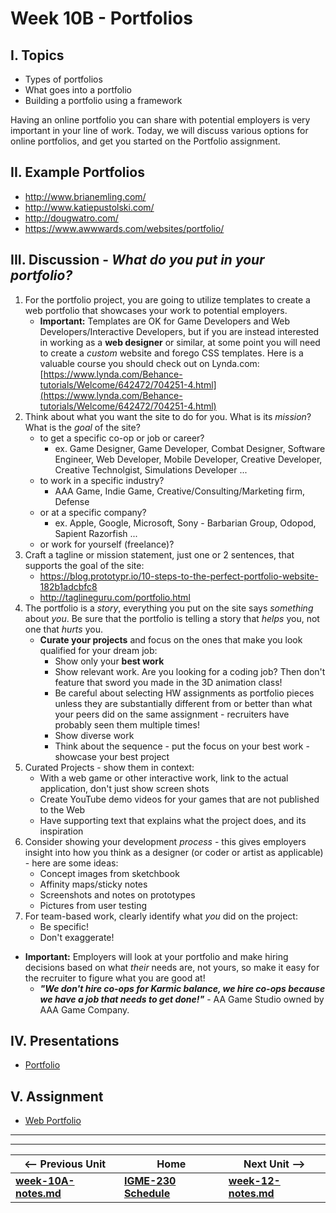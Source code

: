 # Week 10B - Portfolios

## I. Topics
- Types of portfolios
- What goes into a portfolio
- Building a portfolio using a framework

Having an online portfolio you can share with potential employers is very important in your line of work. Today, we will discuss various options for online portfolios, and get you started on the Portfolio assignment.

## II. Example Portfolios
- http://www.brianemling.com/
- http://www.katiepustolski.com/
- http://dougwatro.com/
- https://www.awwwards.com/websites/portfolio/

## III. Discussion - *What do you put in your portfolio?*
1. For the portfolio project, you are going to utilize templates to create a web portfolio that showcases your work to potential employers. 
    - **Important:** Templates are OK for Game Developers and Web Developers/Interactive Developers, but if you are instead interested in working as a **web designer** or similar, at some point you will need to create a *custom* website and forego CSS templates. Here is a valuable course you should check out on Lynda.com: [https://www.lynda.com/Behance-tutorials/Welcome/642472/704251-4.html](https://www.lynda.com/Behance-tutorials/Welcome/642472/704251-4.html)
1. Think about what you want the site to do for you. What is its *mission*? What is the *goal* of the site?
    - to get a specific co-op or job or career?
        - ex. Game Designer, Game Developer, Combat Designer, Software Engineer, Web Developer, Mobile Developer, Creative Developer, Creative Technolgist, Simulations Developer ...
    - to work in a specific industry? 
        - AAA Game, Indie Game, Creative/Consulting/Marketing firm, Defense
    - or at a specific company?
        - ex. Apple, Google, Microsoft, Sony - Barbarian Group, Odopod, Sapient Razorfish ...
    - or work for yourself (freelance)?
1. Craft a tagline or mission statement, just one or 2 sentences, that supports the goal of the site:
    - https://blog.prototypr.io/10-steps-to-the-perfect-portfolio-website-182b1adcbfc8
    - http://taglineguru.com/portfolio.html
1. The portfolio is a *story*, everything you put on the site says *something* about *you*. Be sure that the portfolio is telling a story that *helps* you, not one that *hurts* you.
    - **Curate your projects** and focus on the ones that make you look qualified for your dream job:
      - Show only your **best work**
      - Show relevant work. Are you looking for a coding job? Then don't feature that sword you made in the 3D animation class!
      - Be careful about selecting HW assignments as portfolio pieces unless they are substantially different from or better than what your peers did on the same assignment - recruiters have probably seen them multiple times!
      - Show diverse work
      - Think about the sequence - put the focus on your best work - showcase your best project
1. Curated Projects - show them in context:
    - With a web game or other interactive work, link to the actual application, don't just show screen shots
    - Create YouTube demo videos for your games that are not published to the Web
    - Have supporting text that explains what the project does, and its inspiration
1. Consider showing your development *process* - this gives employers insight into how you think as a designer (or coder or artist as applicable) - here are some ideas:
    - Concept images from sketchbook
    - Affinity maps/sticky notes
    - Screenshots and notes on prototypes
    - Pictures from user testing
1. For team-based work, clearly identify what *you* did on the project:
    - Be specific! 
    - Don't exaggerate!

- **Important:** Employers will look at your portfolio and make hiring decisions based on what *their* needs are, not yours, so make it easy for the recruiter to figure what you are good at!
  - ***"We don't hire co-ops for Karmic balance, we hire co-ops because we have a job that needs to get done!"*** - AA Game Studio owned by AAA Game Company.



## IV. Presentations
- [Portfolio](https://github.com/tonethar/IGME-230-Master/blob/master/presentations/Portfolio.pdf)

## V. Assignment
- [Web Portfolio](../projects/portfolio.md)

<hr><hr>

| <-- Previous Unit | Home | Next Unit -->
| --- | --- | --- 
| [**week-10A-notes.md**](week-10A-notes.md)     |  [**IGME-230 Schedule**](../schedule.md) | [**week-12-notes.md**](week-notes-game-1.md)


